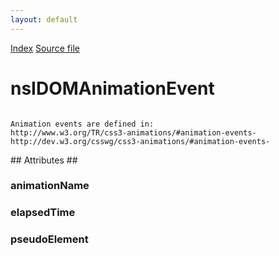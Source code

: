 ```yaml
---
layout: default
---
```

<div id='links'><a href="../index.html">Index</a>
<a href="http://dxr.mozilla.org/mozilla-central/source/dom/interfaces/events/nsIDOMAnimationEvent.idl">Source file</a>
</div>

# nsIDOMAnimationEvent #
<code>  
Animation events are defined in:  
http://www.w3.org/TR/css3-animations/#animation-events-  
http://dev.w3.org/csswg/css3-animations/#animation-events-  
  
</code>
## Attributes ##

### animationName ###

### elapsedTime ###

### pseudoElement ###
